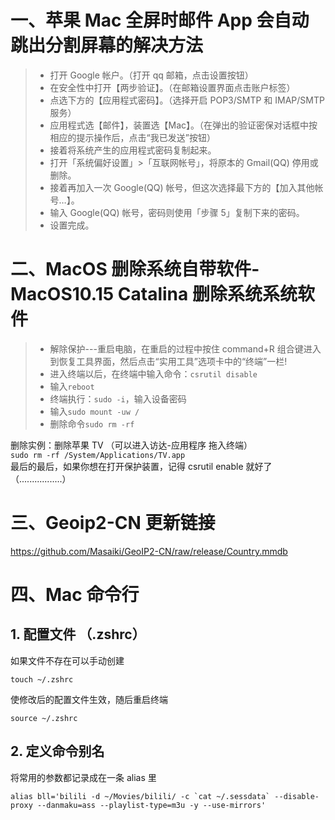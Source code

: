 # 一、苹果 Mac 全屏时邮件 App 会自动跳出分割屏幕的解决方法

> -   打开 Google 帐户。（打开 qq 邮箱，点击设置按钮）
> -   在安全性中打开【两步验证】。（在邮箱设置界面点击账户标签）
> -   点选下方的【应用程式密码】。（选择开启 POP3/SMTP 和 IMAP/SMTP 服务）
> -   应用程式选【邮件】，装置选【Mac】。（在弹出的验证密保对话框中按相应的提示操作后，点击“我已发送”按钮）
> -   接着将系统产生的应用程式密码复制起来。
> -   打开「系统偏好设置」>「互联网帐号」，将原本的 Gmail(QQ) 停用或删除。
> -   接着再加入一次 Google(QQ) 帐号，但这次选择最下方的【加入其他帐号…】。
> -   输入 Google(QQ) 帐号，密码则使用「步骤 5」复制下来的密码。
> -   设置完成。

# 二、MacOS 删除系统自带软件-MacOS10.15 Catalina 删除系统系统软件

> -   解除保护---重启电脑，在重启的过程中按住 command+R 组合键进入到恢复工具界面，然后点击“实用工具”选项卡中的“终端”一栏!
> -   进入终端以后，在终端中输入命令：`csrutil disable`
> -   输入`reboot`
> -   终端执行：`sudo -i`，输入设备密码
> -   输入`sudo mount -uw /`
> -   删除命令`sudo rm -rf `

删除实例：删除苹果 TV （可以进入访达-应用程序 拖入终端）  
`sudo rm -rf /System/Applications/TV.app`  
最后的最后，如果你想在打开保护装置，记得 csrutil enable 就好了 （.................）

# 三、Geoip2-CN 更新链接

https://github.com/Masaiki/GeoIP2-CN/raw/release/Country.mmdb

# 四、Mac 命令行

## 1. 配置文件 （.zshrc）

如果文件不存在可以手动创建

```shell
touch ~/.zshrc
```

使修改后的配置文件生效，随后重启终端

```shell
source ~/.zshrc
```

## 2. 定义命令别名

将常用的参数都记录成在一条 alias 里

```shell
alias bll='bilili -d ~/Movies/bilili/ -c `cat ~/.sessdata` --disable-proxy --danmaku=ass --playlist-type=m3u -y --use-mirrors'
```
